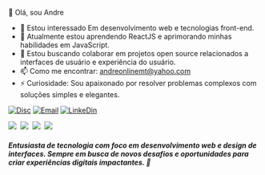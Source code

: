 👋 Olá, sou Andre
- 👀 Estou interessado Em desenvolvimento web e tecnologias front-end.
- 🌱 Atualmente estou aprendendo ReactJS e aprimorando minhas habilidades em JavaScript.
- 💞️ Estou buscando colaborar em projetos open source relacionados a interfaces de usuário e experiência do usuário.
- 📫 Como me encontrar:  andreonlinemt@yahoo.com 
- ⚡ Curiosidade:  Sou apaixonado por resolver problemas complexos com soluções simples e elegantes.



[![Disc](https://img.shields.io/badge/Discord-7289DA?style=for-the-badge&logo=discord&logoColor=white)](https://discord.com/channels/@me) 
[![Email](https://img.shields.io/badge/Gmail-D14836?style=for-the-badge&logo=gmail&logoColor=white)](https://mail.google.com/mail/u/0/?pli=1#inbox)
[![LinkeDin](https://img.shields.io/badge/LinkedIn-0077B5?style=for-the-badge&logo=linkedin&logoColor=white)](https://www.linkedin.com/in/marcio-andr%C3%A9-30ab592b9/)

![](https://upload.wikimedia.org/wikipedia/commons/thumb/6/61/HTML5_logo_and_wordmark.svg/25px-HTML5_logo_and_wordmark.svg.png)&nbsp;
![](https://upload.wikimedia.org/wikipedia/commons/thumb/d/d5/CSS3_logo_and_wordmark.svg/20px-CSS3_logo_and_wordmark.svg.png)&nbsp;
![](https://upload.wikimedia.org/wikipedia/commons/thumb/9/99/Unofficial_JavaScript_logo_2.svg/22px-Unofficial_JavaScript_logo_2.svg.png)&nbsp;
![](https://upload.wikimedia.org/wikipedia/commons/thumb/a/a7/React-icon.svg/25px-React-icon.svg.png)&nbsp;

##### *Entusiasta de tecnologia com foco em desenvolvimento web e design de interfaces. Sempre em busca de novos desafios e oportunidades para criar experiências digitais impactantes.* 💫
